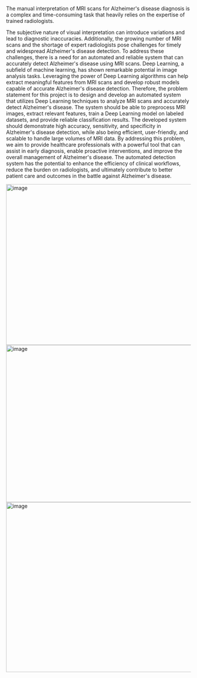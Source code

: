 The manual interpretation of MRI scans for Alzheimer's disease diagnosis is a complex and time-consuming task that heavily relies on the expertise of trained radiologists. 

The subjective nature of visual interpretation can introduce variations and lead to diagnostic inaccuracies. Additionally, the growing number of MRI scans and the shortage of expert radiologists pose challenges for timely and widespread Alzheimer's disease detection. To address these challenges, there is a need for an automated and reliable system that can accurately detect Alzheimer's disease using MRI scans. Deep Learning, a subfield of machine learning, has shown remarkable potential in image analysis tasks. Leveraging the power of Deep Learning algorithms can help extract meaningful features from MRI scans and develop robust models capable of accurate Alzheimer's disease detection.
Therefore, the problem statement for this project is to design and develop an automated system that utilizes Deep Learning techniques to analyze MRI scans and accurately detect Alzheimer's disease. The system should be able to preprocess MRI 
images, extract relevant features, train a Deep Learning model on labeled datasets, and provide reliable classification results. The developed system should demonstrate high accuracy, sensitivity, and specificity in Alzheimer's disease detection, while also being efficient, user-friendly, and scalable to handle large volumes of MRI data. By addressing this problem, we aim to provide healthcare professionals with a powerful tool that can assist in early diagnosis, enable proactive interventions, and improve the overall management of Alzheimer's disease. The automated detection system has the potential to enhance the efficiency of clinical workflows, reduce the burden on radiologists, and ultimately contribute to better patient care and outcomes in the battle against Alzheimer's disease.


<img width="1404" height="438" alt="image" src="https://github.com/user-attachments/assets/c044a7be-2d65-43b1-986c-5c0d9ccf26fd" />

<img width="1409" height="428" alt="image" src="https://github.com/user-attachments/assets/514623cd-acf2-4ee9-b273-b8ebe12e4759" />

<img width="1411" height="463" alt="image" src="https://github.com/user-attachments/assets/7ae4b4a6-6a6f-4f67-bc71-75d95d6c70f7" />





